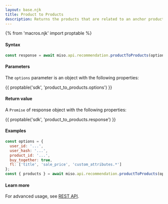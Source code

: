 ```yaml
---
layout: base.njk
title: Product to Products
description: Returns the products that are related to an anchor product (often the product the user is currently engaging with) and are also likely to drive conversions by connecting with the user’s interests. 
---
```

{% from 'macros.njk' import proptable %}

#### Syntax
```js
const response = await miso.api.recommendation.productToProducts(options);
```

#### Parameters
The `options` parameter is an object with the following properties:

{{ proptable('sdk', 'product_to_products.options') }}

#### Return value
A `Promise` of response object with the following properties:

{{ proptable('sdk', 'product_to_products.response') }}

#### Examples
```js
const options = {
  user_id: '...',
  user_hash: '...',
  product_id: '...',
  buy_together: true,
  fl: ['title', 'sale_price', 'custom_attributes.*']
};
const { products } = await miso.api.recommendation.productToProducts(options);
```

#### Learn more
For advanced usage, see [REST API](https://api.askmiso.com/#operation/product_to_products_v1_recommendation_product_to_products_post).
